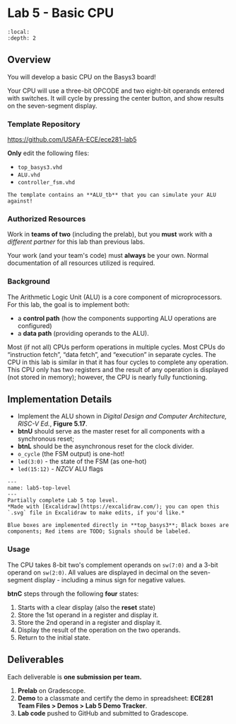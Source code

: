 # Lab 5 - Basic CPU

```{contents}
:local:
:depth: 2
```

## Overview

You will develop a basic CPU on the Basys3 board!

Your CPU will use a three-bit OPCODE and two eight-bit operands entered with switches.
It will cycle by pressing the center button, and show results on the seven-segment display.

### Template Repository

https://github.com/USAFA-ECE/ece281-lab5

**Only** edit the following files:

- `top_basys3.vhd`
- `ALU.vhd`
- `controller_fsm.vhd`

```{tip}
The template contains an **ALU_tb** that you can simulate your ALU against!
```

### Authorized Resources

Work in **teams of two** (including the prelab),
but you **must** work with a *different partner* for this lab than previous labs.

Your work (and your team's code) must **always** be your own.
Normal documentation of all resources utilized is required.

### Background

The Arithmetic Logic Unit (ALU) is a core component of microprocessors.
For this lab, the goal is to implement both:

- a **control path** (how the components supporting ALU operations are configured)
- a **data path** (providing operands to the ALU).

Most (if not all) CPUs perform operations in multiple cycles.
Most CPUs do “instruction fetch”, “data fetch”, and “execution” in separate cycles.
The CPU in this lab is similar in that it has four cycles to complete any operation.
This CPU only has two registers and the result of any operation is displayed
(not stored in memory); however, the CPU is nearly fully functioning.

## Implementation Details

- Implement the ALU shown in *Digital Design and Computer Architecture, RISC-V Ed.*, **Figure 5.17**.
- **btnU** should serve as the master reset for all components with a synchronous reset;
- **btnL** should be the asynchronous reset for the clock divider.
- `o_cycle` (the FSM output) is one-hot!
- `led(3:0)` - the state of the FSM (as one-hot)
- `led(15:12)` - $NZCV$ ALU flags

```{figure} img/lab5-top_basys3.excalidraw.svg
---
name: lab5-top-level
---
Partially complete Lab 5 top level.
*Made with [Excalidraw](https://excalidraw.com/); you can open this `.svg` file in Excalidraw to make edits, if you'd like.*

Blue boxes are implemented directly in **top_basys3**; Black boxes are components; Red items are TODO; Signals should be labeled.
```

### Usage

The CPU takes 8-bit two's complement operands on `sw(7:0)` and a 3-bit operand on `sw(2:0)`.
All values are displayed in decimal on the seven-segment display - including a minus sign for negative values.

**btnC** steps through the following **four** states:

1. Starts with a clear display (also the **reset** state)
2. Store the 1st operand in a register and display it.
3. Store the 2nd operand in a register and display it.
4. Display the result of the operation on the two operands.
5. Return to the initial state.

## Deliverables

Each deliverable is **one submission per team.**

1. **Prelab** on Gradescope.
2. **Demo** to a classmate and certify the demo in spreadsheet: **ECE281 Team Files > Demos > Lab 5 Demo Tracker**.
3. **Lab code** pushed to GitHub and submitted to Gradescope.
